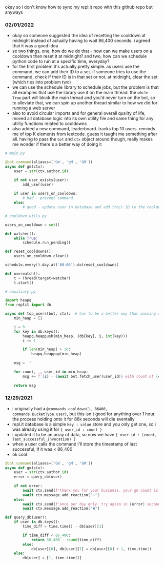okay so i don't know how to sync my repl.it repo with this github repo but anyways

<h3>02/01/2022</h3>

- okay so someone suggested the idea of resetting the cooldown at midnight instead of actually having to wait 86,400 seconds. i agreed that it was a good idea
- so two things, one, how do we do that - how can we make users on a cooldown then reset it at midnight? and two, how can we schedule python code to run at a specific time, everyday?
- for the first problem it's actually pretty simple. as users use the command, we can add their ID to a set. if someone tries to use the command, check if their ID is in that set or not. at midnight, clear the set (which ties into problem two)
- we can use the schedule library to schedule jobs, but the problem is that all examples that use the library use it on the main thread. the `while True` part will block the main thread and you'd never turn on the bot, so to alleviate that, we can spin up another thread similar to how we did for running a web server
- also to avoid circular imports and for general overall quality of life, moved all database logic into its own utility file and same thing for any utility functions related to cooldowns
- also added a new command, leaderboard. tracks top 10 users. reminds me of top K elements from leetcode. guess it taught me something after all. having to pass the `bot` and `ctx` object around though, really makes me wonder if there's a better way of doing it

```python
# main.py

@bot.command(aliases=['Gm', 'gM', 'GM'])
async def gm(ctx):
    user = str(ctx.author.id)

    if not user_exists(user):
        add_user(user)
    
    if user in users_on_cooldown:
        # bad - prevent command
    else:
        # good - update user in database and add their ID to the cooldown set
```

```python
# cooldown_utils.py

users_on_cooldown = set()

def watcher():
    while True:
        schedule.run_pending()

def reset_cooldowns():
    users_on_cooldown.clear()

schedule.every().day.at('00:00').do(reset_cooldowns)

def overwatch():
    t = Thread(target=watcher)
    t.start()
```

```python
# auxiliary.py

import heapq
from replit import db

async def top_users(bot, ctx):  # has to be a better way than passing stuff around all the time right
    min_heap = []

    i = 0
    for key in db.keys():
        heapq.heappush(min_heap, (db[key], i, int(key)))
        i += 1

        if len(min_heap) > 10:
            heapq.heappop(min_heap)
    
    msg = ''

    for count, _, user_id in min_heap:
        msg += f'{i} - {await bot.fetch_user(user_id)} with count of {count}'
    
    return msg
```

<h3>12/29/2021</h3>

- i originally had a `@commands.cooldown(1, 86400, commands.BucketType.user)`, but this isn't good for anything over 1 hour. the process holding onto it for 86k seconds will die eventally
- repl.it database is a simple `key : value` store and you only get one, so i was already using it for `{ user_id : count }`
- i updated it to be an array of data, so now we have `{ user_id : (count, last_successful_invocation) }`
- when a user calls the command i'll store the timestamp of last successful, if it was < 86_400
- ok cool

```python
@bot.command(aliases=['Gm', 'gM', 'GM'])
async def gm(ctx):
    user = str(ctx.author.id)
    error = query_db(user)
    
    if not error:
        await ctx.send(f'thank you for your business. your gm count is {db[user][0]}')
        await ctx.message.add_reaction('✅')
    else:
        await ctx.send(f'once per day only. try again in {error} seconds')
        await ctx.message.add_reaction('❌')
```

```python
def query_db(user):
    if user in db.keys():
        time_diff = time.time() - db[user][1]

        if time_diff < 86_400:
            return 86_400 - round(time_diff)
        else:
            db[user][0], db[user][1] = db[user][0] + 1, time.time()
    else:
        db[user] = [1, time.time()]
```
